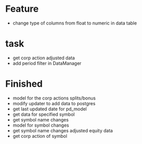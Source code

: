 # Feature

- change type of columns from float to numeric in data table

# task

- get corp action adjusted data
- add period filter in DataManager

# Finished

- model for the corp actions splits/bonus
- modify updater to add data to postgres
- get last updated date for pd_model
- get data for specified symbol
- get symbol name changes
- model for symbol changes
- get symbol name changes adjusted equity data
- get corp action of symbol
